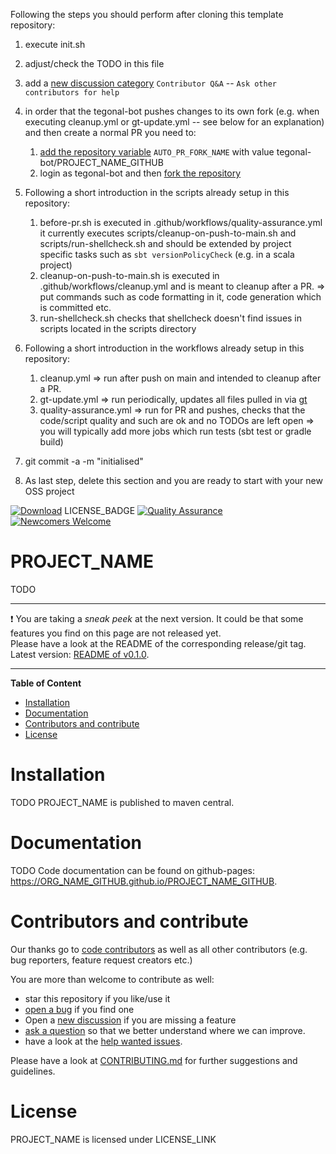 Following the steps you should perform after cloning this template repository:

1. execute init.sh
2. adjust/check the TODO in this file
3. add a [new discussion category](https://github.com/tegonal/scala-commons/discussions/categories/new) 
   `Contributor Q&A` -- `Ask other contributors for help`
4. in order that the tegonal-bot pushes changes to its own fork (e.g. when executing cleanup.yml or gt-update.yml -- 
   see below for an explanation) and then create a normal PR you need to:
   1. [add the repository variable](https://github.com/tegonal/minimalist/settings/variables/actions/new)
      `AUTO_PR_FORK_NAME` with value tegonal-bot/PROJECT_NAME_GITHUB
   2. login as tegonal-bot and then [fork the repository](https://github.com/ORG_NAME_GITHUB/PROJECT_NAME_GITHUB_GITHUB/fork)

5. Following a short introduction in the scripts already setup in this repository:
   1. before-pr.sh is executed in .github/workflows/quality-assurance.yml
      it currently executes scripts/cleanup-on-push-to-main.sh and scripts/run-shellcheck.sh 
      and should be extended by project specific tasks such as `sbt versionPolicyCheck` (e.g. in a scala project)
   2. cleanup-on-push-to-main.sh is executed in .github/workflows/cleanup.yml and is meant to cleanup after a PR.
      => put commands such as code formatting in it, code generation which is committed etc.
   3. run-shellcheck.sh checks that shellcheck doesn't find issues in scripts located in the scripts directory 
 
6. Following a short introduction in the workflows already setup in this repository:
   1. cleanup.yml => run after push on main and intended to cleanup after a PR. 
   2. gt-update.yml => run periodically, updates all files pulled in via [gt](https://github.com/tegonal/gt)
   3. quality-assurance.yml => run for PR and pushes, checks that the code/script quality and such are ok and no TODOs
      are left open
      => you will typically add more jobs which run tests (sbt test or gradle build)

7. git commit -a -m "initialised"
8. As last step, delete this section and you are ready to start with your new OSS project

<!-- for main -->

[![Download](https://img.shields.io/badge/Download-v0.1.0-%23007ec6)](https://github.com/ORG_NAME_GITHUB/PROJECT_NAME_GITHUB/releases/tag/v0.1.0)
LICENSE_BADGE
[![Quality Assurance](https://github.com/ORG_NAME_GITHUB/PROJECT_NAME_GITHUB/actions/workflows/quality-assurance.yml/badge.svg?event=push&branch=main)](https://github.com/ORG_NAME_GITHUB/PROJECT_NAME_GITHUB/actions/workflows/quality-assurance.yml?query=branch%3Amain)
[![Newcomers Welcome](https://img.shields.io/badge/%F0%9F%91%8B-Newcomers%20Welcome-blueviolet)](https://github.com/ORG_NAME_GITHUB/PROJECT_NAME_GITHUB/issues?q=is%3Aissue+is%3Aopen+label%3A%22good+first+issue%22 "Ask in discussions for help")

<!-- for main end -->
<!-- for release -->
<!--
[![Download](https://img.shields.io/badge/Download-v1.1.0-%23007ec6)](https://github.com/ORG_NAME_GITHUB/PROJECT_NAME_GITHUB/releases/tag/v1.1.0)
LICENSE_BADGE
[![Newcomers Welcome](https://img.shields.io/badge/%F0%9F%91%8B-Newcomers%20Welcome-blueviolet)](https://github.com/ORG_NAME_GITHUB/PROJECT_NAME_GITHUB/issues?q=is%3Aissue+is%3Aopen+label%3A%22good+first+issue%22 "Ask in discussions for help")
-->
<!-- for release end -->

# PROJECT_NAME

TODO<add project description>

---
❗ You are taking a *sneak peek* at the next version. It could be that some features you find on this page are not
released yet.  
Please have a look at the README of the corresponding release/git tag. Latest
version: [README of v0.1.0](https://github.com/ORG_NAME_GITHUB/PROJECT_NAME_GITHUB/tree/main/README.md).

---

**Table of Content**

- [Installation](#installation)
- [Documentation](#documentation) 
- [Contributors and contribute](#contributors-and-contribute)
- [License](#license)

# Installation

TODO<adjust if not published to maven central> 
PROJECT_NAME is published to maven central.

# Documentation

TODO<adjust if not published to github pages>
Code documentation can be found on github-pages: <https://ORG_NAME_GITHUB.github.io/PROJECT_NAME_GITHUB>.

# Contributors and contribute

Our thanks go to [code contributors](https://github.com/ORG_NAME_GITHUB/PROJECT_NAME_GITHUB/graphs/contributors)
as well as all other contributors (e.g. bug reporters, feature request creators etc.)

You are more than welcome to contribute as well:

- star this repository if you like/use it
- [open a bug](https://github.com/ORG_NAME_GITHUB/PROJECT_NAME_GITHUB/issues/new?template=bug_report.md) if you find one
- Open a [new discussion](https://github.com/ORG_NAME_GITHUB/PROJECT_NAME_GITHUB/discussions/new?category=ideas) if you are missing a
  feature
- [ask a question](https://github.com/ORG_NAME_GITHUB/PROJECT_NAME_GITHUB/discussions/new?category=q-a)
  so that we better understand where we can improve.
- have a look at
  the [help wanted issues](https://github.com/ORG_NAME_GITHUB/PROJECT_NAME_GITHUB/issues?q=is%3Aissue+is%3Aopen+label%3A%22help+wanted%22).

Please have a look at
[CONTRIBUTING.md](https://github.com/ORG_NAME_GITHUB/PROJECT_NAME_GITHUB/tree/main/.github/CONTRIBUTING.md)
for further suggestions and guidelines.

# License

PROJECT_NAME is licensed under LICENSE_LINK
